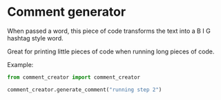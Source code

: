 # Comment generator

When passed a word, this piece of code transforms the text into a B I G hashtag style word.

Great for printing little pieces of code when running long pieces of code.

Example:

```python
from comment_creator import comment_creator

comment_creator.generate_comment("running step 2")
```

